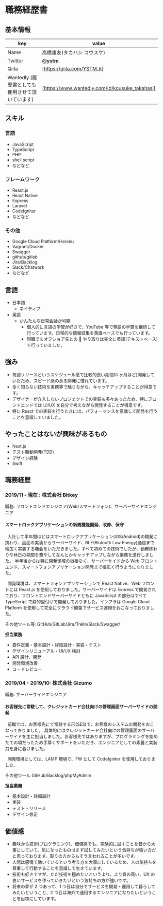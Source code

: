 # 職務経歴書

## 基本情報

| key                                             | value                                          |
| ----------------------------------------------- | ---------------------------------------------- |
| Name                                            | 高橋康友(タカハシ コウスケ)                    |
| Twitter                                         | [@**ystm**](https://twitter.com/__ystm__)      |
| Qiita                                           | [https://qiita.com/YSTM_k]                     |
| Wantedly (履歴書としても使用させて頂いています) | [https://www.wantedly.com/id/kousuke_takahasi] |

## スキル

### 言語

- JavaScript
- TypeScript
- PHP
- shell script
- などなど

### フレームワーク

- React.js
- React Native
- Express
- Laravel
- CodeIgniter
- などなど

### その他

- Google Cloud Platform/Heroku
- Vagrant/Docker
- Swagger
- github/gitlab
- Jira/Backlog
- Slack/Chatwork
- などなど

## 言語

- 日本語
  - ネイティブ
- 英語
  - かんたんな日常会話が可能
    - 個人的に言語の学習が好きで、YouTube 等で英語の学習を継続して行っています。日常的な情報収集を英語ベースでも行っています。
    - 現職でもオフショア先との  やり取りは完全に英語(テキストベース)で行っていました。

## 強み

- 毎週リリースというスケジュール感で比較的長い期間(3 ヶ月ほど)開発していたため、スピード感のある開発に慣れています。
- 全く知らない技術を実務等で触りながら、キャッチアップすることが得意です。
- デザイナーが介入しないプロジェクトでの実装も多々あったため、特にフロントエンドでは UI/UX を自分で考えながら開発することが得意です。
- 特に React での実装を行うときには、パフォーマンスを意識して開発を行うことを意識していました。

## やったことはないが興味があるもの

- Next.js
- テスト駆動開発(TDD)
- デザイン経験
- Swift

## 職務経歴

### 2019/11 - 現在 : 株式会社 Bitkey

職務: フロントエンドエンジニア(Web/スマートフォン)、サーバーサイドエンジニア

#### スマートロックアプリケーションの新規機能開発、改修、保守

&nbsp; 入社して半年間ほどはスマートロックアプリケーション(iOS/Android)の開発に携わり、画面の実装からサーバーサイド、BLE(Blutooth Low Energy)通信まで幅広く実装する機会をいただきました。すべて初めての技術でしたが、勤務終わりや休日の期間を費やしてなんとかキャッチアップしながら業務を遂行しました。
半年後からは特に開発領域の垣根なく、サーバーサイドから Web フロントエンド、スマートフォンアプリケーション開発まで幅広く行うようになりました。

&nbsp; 開発環境は、スマートフォンアプリケーションで React Native、Web フロントには React.js を使用しておりました。サーバーサイドは Express で開発されており、フロントエンドサーバーサイドともに JavaScript の部分はすべて TypeScript で静的型付けで開発しておりました。インフラは Google Cloud Platform を使用して完全にクラウド観葉でサービス運用をおこなっておりました。

その他ツール等: GitHub/GitLab/Jira/Trello/Slack/Swagger/

**担当業務**

- 要件定義・基本設計・詳細設計・実装・テスト
- デザインリニューアル・UI/UX 検討
- API 設計、開発
- 開発環境改善
- コードレビュー

### 2019/04 - 2019/10: 株式会社 Gizumo

職務: サーバーサイドエンジニア

#### お客様先に常駐して、クレジットカード会社向けの管理画面サーバーサイドの開発

&nbsp; 前職では、お客様先にて常駐する形(SES)で、お客様のシステムの開発をおこなっておりました。
具体的にはクレジットカード会社向けの管理画面のサーバーサイドを主に担当しました。お客様先ではありますが、プログラミングを始めたての頃だったため手厚くサポートをいただき、エンジニアとしての素養と実装力を身に着けました。

&nbsp; 開発環境としては、LAMP 環境で、FW として CodeIgniter を使用しておりました。

その他ツール GitHub/Backlog/phpMyAdmin

**担当業務**

- 基本設計・詳細設計
- 実装
- テスト・リリース
- デザイン修正

## 価値感

- 趣味から技術(プログラミング)、価値感でも、実験的に試すことを昔から大事にしていて、気になったものはまず試してみたいという気持ちが強い方だと思っております。周りの方からもそう言われることが多いです。
- 人間は感情で動いているという考え方を大事にしているため、人の気持ちを尊重して行動することを意識して生きています。
- 技術も好きですが、ただ技術を極めたいというより、より質の高い、UX の良いサービスを作っていきたいという気持ちの方が強いです。
- 将来の夢が 2 つあって、1 つ目は自分でサービスを開発・運用して暮らしてみたいということ、2 つ目は海外で通用するエンジニアになりたいということを目標にしています。
